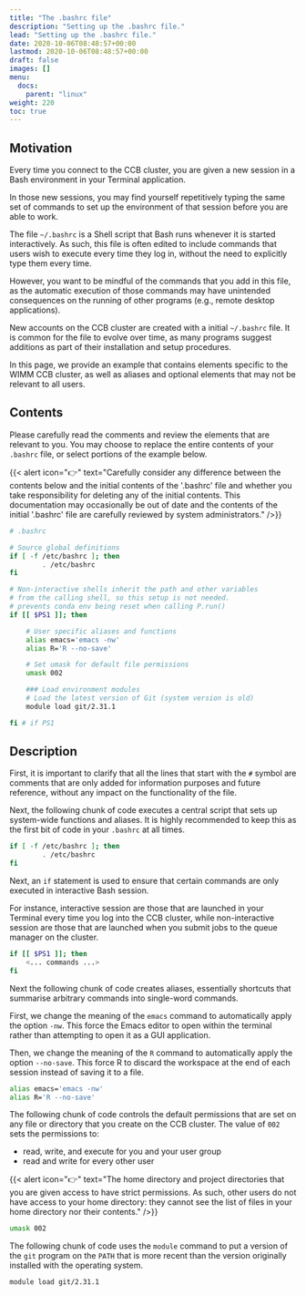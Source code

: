 ```yaml
---
title: "The .bashrc file"
description: "Setting up the .bashrc file."
lead: "Setting up the .bashrc file."
date: 2020-10-06T08:48:57+00:00
lastmod: 2020-10-06T08:48:57+00:00
draft: false
images: []
menu:
  docs:
    parent: "linux"
weight: 220
toc: true
---
```


## Motivation

Every time you connect to the CCB cluster, you are given a new session in a
Bash environment in your Terminal application.

In those new sessions, you may find yourself repetitively typing the same set of
commands to set up the environment of that session before you are able to work.

The file `~/.bashrc` is a Shell script that Bash runs whenever it is started
interactively.
As such, this file is often edited to include commands that users wish to execute
every time they log in, without the need to explicitly type them every time.

However, you want to be mindful of the commands that you add in this file, as
the automatic execution of those commands may have unintended consequences on the
running of other programs (e.g., remote desktop applications).

New accounts on the CCB cluster are created with a initial `~/.bashrc` file.
It is common for the file to evolve over time, as many programs suggest
additions as part of their installation and setup procedures.

In this page, we provide an example that contains elements specific to the WIMM
CCB cluster, as well as aliases and optional elements that may not be relevant to
all users.

## Contents

Please carefully read the comments and review the elements that are relevant to
you.
You may choose to replace the entire contents of your `.bashrc` file, or select
portions of the example below.

{{< alert icon="👉" text="Carefully consider any difference between the contents below and the initial contents of the '.bashrc' file and whether you take responsibility for deleting any of the initial contents. This documentation may occasionally be out of date and the contents of the initial '.bashrc' file are carefully reviewed by system administrators." />}}

```bash
# .bashrc

# Source global definitions
if [ -f /etc/bashrc ]; then
        . /etc/bashrc
fi

# Non-interactive shells inherit the path and other variables
# from the calling shell, so this setup is not needed.
# prevents conda env being reset when calling P.run()
if [[ $PS1 ]]; then

    # User specific aliases and functions
    alias emacs='emacs -nw'
    alias R='R --no-save'

    # Set umask for default file permissions
    umask 002

    ### Load environment modules
    # Load the latest version of Git (system version is old)
    module load git/2.31.1

fi # if PS1
```

## Description

First, it is important to clarify that all the lines that start with the `#` symbol
are comments that are only added for information purposes and future reference,
without any impact on the functionality of the file.

Next, the following chunk of code executes a central script that sets up
system-wide functions and aliases.
It is highly recommended to keep this as the first bit of code in your `.bashrc`
at all times.

```bash
if [ -f /etc/bashrc ]; then
        . /etc/bashrc
fi
```

Next, an `if` statement is used to ensure that certain commands are only executed
in interactive Bash session.

For instance, interactive session are those that are launched in your Terminal
every time you log into the CCB cluster, while non-interactive session are those
that are launched when you submit jobs to the queue manager on the cluster.

```bash
if [[ $PS1 ]]; then
    <... commands ...>
fi
```

Next the following chunk of code creates aliases, essentially shortcuts that
summarise arbitrary commands into single-word commands.

First, we change the meaning of the `emacs` command to automatically apply the option `-nw`.
This force the Emacs editor to open within the terminal rather than attempting to
open it as a GUI application.

Then, we change the meaning of the `R` command to automatically apply the option `--no-save`.
This force R to discard the workspace at the end of each session instead of saving it to a file.

```bash
alias emacs='emacs -nw'
alias R='R --no-save'
```

The following chunk of code controls the default permissions that are set on
any file or directory that you create on the CCB cluster.
The value of `002` sets the permissions to:

* read, write, and execute for you and your user group
* read and write for every other user

{{< alert icon="👉" text="The home directory and project directories that you are given access to have strict permissions. As such, other users do not have access to your home directory: they cannot see the list of files in your home directory nor their contents." />}}

```bash
umask 002
```

The following chunk of code uses the `module` command to put a version of the `git`
program on the `PATH` that is more recent than the version originally installed with
the operating system.

```bash
module load git/2.31.1
```

<!-- Link definitions -->
